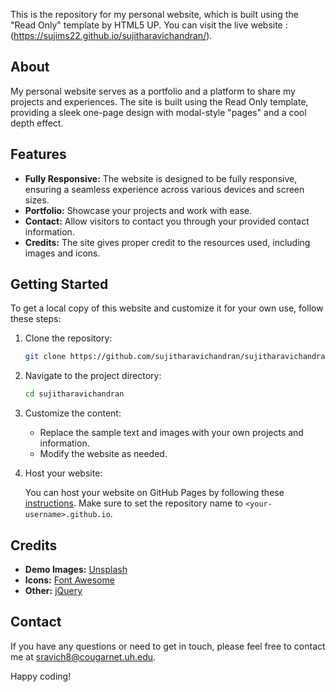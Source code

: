 
This is the repository for my personal website, which is built using the "Read Only" template by HTML5 UP. You can visit the live website : (https://sujims22.github.io/sujitharavichandran/).

## About

My personal website serves as a portfolio and a platform to share my projects and experiences. The site is built using the Read Only template, providing a sleek one-page design with modal-style "pages" and a cool depth effect.

## Features

- **Fully Responsive:** The website is designed to be fully responsive, ensuring a seamless experience across various devices and screen sizes.
- **Portfolio:** Showcase your projects and work with ease.
- **Contact:** Allow visitors to contact you through your provided contact information.
- **Credits:** The site gives proper credit to the resources used, including images and icons.

## Getting Started

To get a local copy of this website and customize it for your own use, follow these steps:

1. Clone the repository:

   ```bash
   git clone https://github.com/sujitharavichandran/sujitharavichandran.git
   ```

2. Navigate to the project directory:

   ```bash
   cd sujitharavichandran
   ```

3. Customize the content:

   - Replace the sample text and images with your own projects and information.
   - Modify the website as needed.

4. Host your website:

   You can host your website on GitHub Pages by following these [instructions](https://pages.github.com/). Make sure to set the repository name to `<your-username>.github.io`.

## Credits

- **Demo Images:** [Unsplash](https://unsplash.com)
- **Icons:** [Font Awesome](https://fontawesome.io)
- **Other:** [jQuery](https://jquery.com)

## Contact

If you have any questions or need to get in touch, please feel free to contact me at sravich8@cougarnet.uh.edu.

Happy coding!
